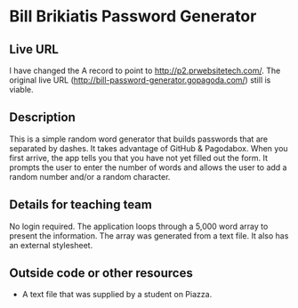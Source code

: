 # Bill Brikiatis Password Generator

## Live URL
I have changed the A record to point to <http://p2.prwebsitetech.com/>. The original live URL (http://bill-password-generator.gopagoda.com/) still is viable.

## Description
This is a simple random word generator that builds passwords that are separated by dashes. It takes advantage of GitHub & Pagodabox. When you first arrive, the app tells you that you have not yet filled out the form. It prompts the user to enter the number of words and allows the user to add a random number and/or a random character.

## Details for teaching team
No login required. The application loops through a 5,000 word array to present the information. The array was generated from a text file.  It also has an external stylesheet.

## Outside code or other resources
* A text file that was supplied by a student on Piazza.

